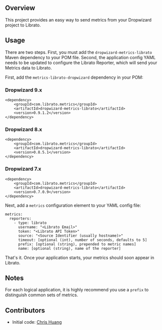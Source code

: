 ## Overview

This project provides an easy way to send metrics from your Dropwizard project to Librato.

## Usage

There are two steps. First, you must add the `dropwizard-metrics-librato` Maven dependency to your POM file. Second,
the application config YAML needs to be updated to configure the Librato Reporter, which will send your Metrics
data to Librato.

First, add the `metrics-librato-dropwizard` dependency in your POM:

### Dropwizard 9.x

    <dependency>
        <groupId>com.librato.metrics</groupId>
        <artifactId>dropwizard-metrics-librato</artifactId>
        <version>0.9.1.2</version>
    </dependency>

### Dropwizard 8.x

    <dependency>
        <groupId>com.librato.metrics</groupId>
        <artifactId>dropwizard-metrics-librato</artifactId>
        <version>0.8.5.1</version>
    </dependency>

### Dropwizard 7.x

    <dependency>
        <groupId>com.librato.metrics</groupId>
        <artifactId>dropwizard-metrics-librato</artifactId>
        <version>0.7.0.9</version>
    </dependency>

Next, add a `metrics` configuration element to your YAML config file:

    metrics:
      reporters:
        - type: librato
          username: "<Librato Email>"
          token: "<Librato API Token>"
          source: "<Source Identifier (usually hostname)>"
          timeout: [optional (int), number of seconds, defaults to 5]
          prefix: [optional (string), prepended to metric names]
          name: [optional (string), name of the reporter]


That's it.  Once your application starts, your metrics should soon appear in Librato.

## Notes

For each logical application, it is highly recommend you use a `prefix` to distinguish common sets of metrics.

## Contributors

* Initial code: [Chris Huang](https://github.com/tianx2)
